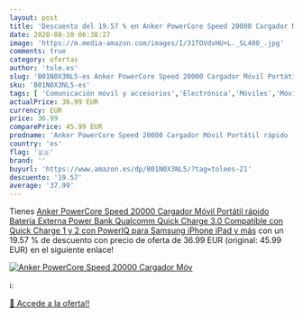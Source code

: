 ```yaml
---
layout: post
title: 'Descuento del 19.57 % en Anker PowerCore Speed 20000 Cargador Móv'
date: 2020-08-10 06:38:27
image: 'https://m.media-amazon.com/images/I/31TOVdvHU+L._SL400_.jpg'
comments: true
category: ofertas
author: 'tole.es'
slug: 'B01N0X3NL5-es Anker PowerCore Speed 20000 Cargador Móvil Portátil rápido...'
sku: 'B01N0X3NL5-es'
tags: [ 'Comunicación móvil y accesorios','Electrónica','Móviles','Móviles y smartphones libres','ipad','iphone', ]
actualPrice: 36.99 EUR
currency: EUR
price: 36.99
comparePrice: 45.99 EUR
prodname: 'Anker PowerCore Speed 20000 Cargador Móvil Portátil rápido  Batería Externa Power Bank Qualcomm Quick Charge 3.0  Compatible con Quick Charge 1 y 2  con PowerIQ  para Samsung  iPhone  iPad y más'
country: 'es'
flag: '🇪🇸'
brand: ''
buyurl: 'https://www.amazon.es/dp/B01N0X3NL5/?tag=tolees-21'
descuento: '19.57'
average: '37.99'
---
```


Tienes [Anker PowerCore Speed 20000 Cargador Móvil Portátil rápido  Batería Externa Power Bank Qualcomm Quick Charge 3.0  Compatible con Quick Charge 1 y 2  con PowerIQ  para Samsung  iPhone  iPad y más](https://www.amazon.es/dp/B01N0X3NL5/?tag=tolees-21) con un 19.57 % de descuento con precio de oferta de 36.99 EUR (original: 45.99 EUR) en el siguiente enlace!

[![Anker PowerCore Speed 20000 Cargador Móv](https://m.media-amazon.com/images/I/31TOVdvHU+L._SL400_.jpg)](https://www.amazon.es/dp/B01N0X3NL5/?tag=tolees-21)

ℹ️:


[🛒 Accede a la oferta!!](https://www.amazon.es/dp/B01N0X3NL5/?tag=tolees-21)
